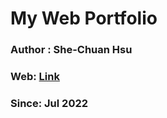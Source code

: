 # My Web Portfolio

### Author : She-Chuan Hsu

### Web: [Link](https://sh122-homepage.vercel.app)

### Since: Jul 2022
